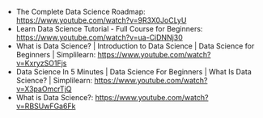 - The Complete Data Science Roadmap: https://www.youtube.com/watch?v=9R3X0JoCLyU
- Learn Data Science Tutorial - Full Course for Beginners: https://www.youtube.com/watch?v=ua-CiDNNj30
- What is Data Science? | Introduction to Data Science | Data Science for Beginners | Simplilearn: https://www.youtube.com/watch?v=KxryzSO1Fjs
- Data Science In 5 Minutes | Data Science For Beginners | What Is Data Science? | Simplilearn: https://www.youtube.com/watch?v=X3paOmcrTjQ
- What is Data Science?: https://www.youtube.com/watch?v=RBSUwFGa6Fk